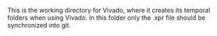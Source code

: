 This is the working directory for Vivado, where it creates its temporal folders when using Vivado. In this folder only the .xpr file should be synchronized into git.
